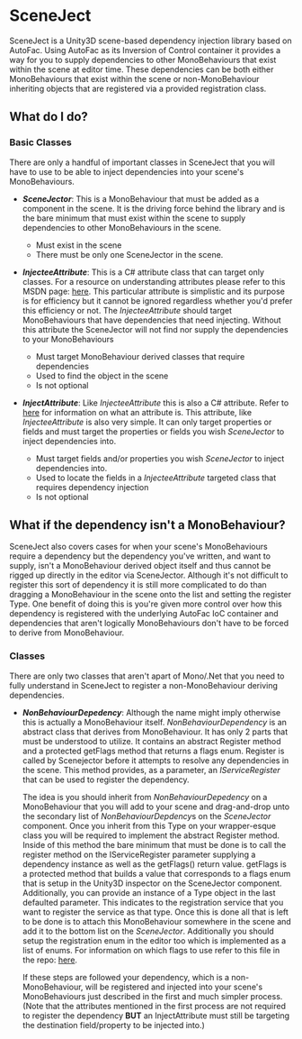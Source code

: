 # SceneJect

  SceneJect is a Unity3D scene-based dependency injection library based on AutoFac. Using AutoFac as its Inversion of Control container it provides a way for you to supply dependencies to other MonoBehaviours that exist within the scene at editor time. These dependencies can be both either MonoBehaviours that exist within the scene or non-MonoBehaviour inheriting objects that are registered via a provided registration class.

## What do I do?

### Basic Classes

  There are only a handful of important classes in SceneJect that you will have to use to be able to inject dependencies into your scene's MonoBehaviours.

- **_SceneJector_**: This is a MonoBehaviour that must be added as a component in the scene. It is the driving force behind the library and is the bare minimum that must exist within the scene to supply dependencies to other MonoBehaviours in the scene.
  - Must exist in the scene
  - There must be only one SceneJector in the scene.
  

- **_InjecteeAttribute_**: This is a C# attribute class that can target only classes. For a resource on understanding attributes please refer to this MSDN page: [here](https://msdn.microsoft.com/en-us/library/z0w1kczw.aspx). This particular attribute is simplistic and its purpose is for efficiency but it cannot be ignored regardless whether you'd prefer this efficiency or not. The *InjecteeAttribute* should target MonoBehaviours that have dependencies that need injecting. Without this attribute the SceneJector will not find nor supply the dependencies to your MonoBehaviours
  - Must target MonoBehaviour derived classes that require dependencies
  - Used to find the object in the scene
  - Is not optional

- **_InjectAttribute_**: Like *InjecteeAttribute* this is also a C# attribute. Refer to [here](https://msdn.microsoft.com/en-us/library/z0w1kczw.aspx) for information on what an attribute is. This attribute, like *InjecteeAttribute* is also very simple. It can only target properties or fields and must target the properties or fields you wish *SceneJector* to inject dependencies into.
  - Must target fields and/or properties you wish *SceneJector* to inject dependencies into.
  - Used to locate the fields in a *InjecteeAttribute* targeted class that requires dependency injection
  - Is not optional

## What if the dependency isn't a MonoBehaviour?
  
  SceneJect also covers cases for when your scene's MonoBehaviours require a dependency but the dependency you've written, and want to supply, isn't a MonoBehaviour derived object itself and thus cannot be rigged up directly in the editor via SceneJector. Although it's not difficult to register this sort of dependency it is still more complicated to do than dragging a MonoBehaviour in the scene onto the list and setting the register Type. One benefit of doing this is you're given more control over how this dependency is registered with the underlying AutoFac IoC container and dependencies that aren't logically MonoBehaviours don't have to be forced to derive from MonoBehaviour.
  
### Classes

  There are only two classes that aren't apart of Mono/.Net that you need to fully understand in SceneJect to register a non-MonoBehaviour deriving dependencies.

- **_NonBehaviourDepedency_**: Although the name might imply otherwise this is actually a MonoBehaviour itself. *NonBehaviourDependency* is an abstract class that derives from MonoBehaviour. It has only 2 parts that must be understood to utilize. It contains an abstract Register method and a protected getFlags method that returns a flags enum. Register is called by Scenejector before it attempts to resolve any dependencies in the scene. This method provides, as a parameter, an *IServiceRegister* that can be used to register the dependency.

  The idea is you should inherit from *NonBehaviourDepedency* on a MonoBehaviour that you will add to your scene and drag-and-drop unto the secondary list of *NonBehaviourDepdency*s on the *SceneJector* component. Once you inherit from this Type on your wrapper-esque class you will be required to implement the abstract Register method. Inside of this method the bare minimum that must be done is to call the register method on the IServiceRegister parameter supplying a dependency instance as well as the getFlags() return value. getFlags is a protected method that builds a value that corresponds to a flags enum that is setup in the Unity3D inspector on the SceneJector component. Additionally, you can provide an instance of a Type object in the last defaulted parameter. This indicates to the registration service that you want to register the service as that type. Once this is done all that is left to be done is to attach this MonoBehaviour somewhere in the scene and add it to the bottom list on the *SceneJector*. Additionally you should setup the registration enum in the editor too which is implemented as a list of enums. For information on which flags to use refer to this file in the repo: [here](https://github.com/HelloKitty/SceneJect/blob/master/src/SceneJect/Registration/RegistrationType.cs).
  
  If these steps are followed your dependency, which is a non-MonoBehaviour, will be registered and injected into your scene's MonoBehaviours just described in the first and much simpler process. (Note that the attributes mentioned in the first process are not required to register the dependency **BUT** an InjectAttribute must still be targeting the destination field/property to be injected into.)
